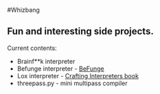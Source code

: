#Whizbang
## Fun and interesting side projects. 
Current contents:

* Brainf**k interpreter
* Befunge interpreter  - [BeFunge](http://en.wikipedia.org/Befunge)
* Lox interpreter - [Crafting Interpreters book](http://craftinginterpreters.com)
* threepass.py - mini multipass compiler
